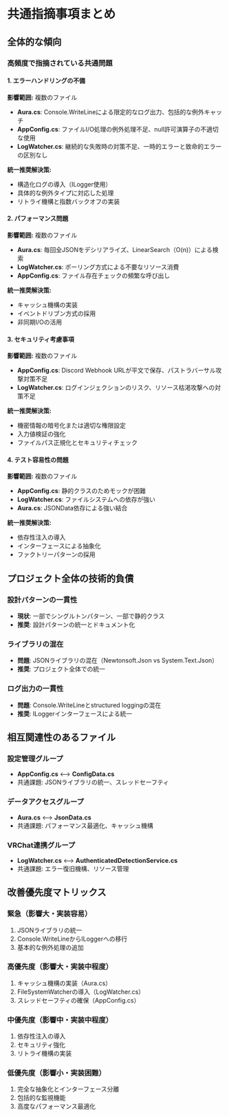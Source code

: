 # 共通指摘事項まとめ

## 全体的な傾向

### 高頻度で指摘されている共通問題

#### 1. エラーハンドリングの不備
**影響範囲:** 複数のファイル
- **Aura.cs**: Console.WriteLineによる限定的なログ出力、包括的な例外キャッチ
- **AppConfig.cs**: ファイルI/O処理の例外処理不足、null許可演算子の不適切な使用
- **LogWatcher.cs**: 継続的な失敗時の対策不足、一時的エラーと致命的エラーの区別なし

**統一推奨解決策:**
- 構造化ログの導入（ILogger使用）
- 具体的な例外タイプに対応した処理
- リトライ機構と指数バックオフの実装

#### 2. パフォーマンス問題
**影響範囲:** 複数のファイル
- **Aura.cs**: 毎回全JSONをデシリアライズ、LinearSearch（O(n)）による検索
- **LogWatcher.cs**: ポーリング方式による不要なリソース消費
- **AppConfig.cs**: ファイル存在チェックの頻繁な呼び出し

**統一推奨解決策:**
- キャッシュ機構の実装
- イベントドリブン方式の採用
- 非同期I/Oの活用

#### 3. セキュリティ考慮事項
**影響範囲:** 複数のファイル
- **AppConfig.cs**: Discord Webhook URLが平文で保存、パストラバーサル攻撃対策不足
- **LogWatcher.cs**: ログインジェクションのリスク、リソース枯渇攻撃への対策不足

**統一推奨解決策:**
- 機密情報の暗号化または適切な権限設定
- 入力値検証の強化
- ファイルパス正規化とセキュリティチェック

#### 4. テスト容易性の問題
**影響範囲:** 複数のファイル
- **AppConfig.cs**: 静的クラスのためモックが困難
- **LogWatcher.cs**: ファイルシステムへの依存が強い
- **Aura.cs**: JSONData依存による強い結合

**統一推奨解決策:**
- 依存性注入の導入
- インターフェースによる抽象化
- ファクトリーパターンの採用

## プロジェクト全体の技術的負債

### 設計パターンの一貫性
- **現状**: 一部でシングルトンパターン、一部で静的クラス
- **推奨**: 設計パターンの統一とドキュメント化

### ライブラリの混在
- **問題**: JSONライブラリの混在（Newtonsoft.Json vs System.Text.Json）
- **推奨**: プロジェクト全体での統一

### ログ出力の一貫性
- **問題**: Console.WriteLineとstructured loggingの混在
- **推奨**: ILoggerインターフェースによる統一

## 相互関連性のあるファイル

### 設定管理グループ
- **AppConfig.cs** ⟷ **ConfigData.cs**
- 共通課題: JSONライブラリの統一、スレッドセーフティ

### データアクセスグループ  
- **Aura.cs** ⟷ **JsonData.cs**
- 共通課題: パフォーマンス最適化、キャッシュ機構

### VRChat連携グループ
- **LogWatcher.cs** ⟷ **AuthenticatedDetectionService.cs**
- 共通課題: エラー復旧機構、リソース管理

## 改善優先度マトリックス

### 緊急（影響大・実装容易）
1. JSONライブラリの統一
2. Console.WriteLineからILoggerへの移行
3. 基本的な例外処理の追加

### 高優先度（影響大・実装中程度）
1. キャッシュ機構の実装（Aura.cs）
2. FileSystemWatcherの導入（LogWatcher.cs）
3. スレッドセーフティの確保（AppConfig.cs）

### 中優先度（影響中・実装中程度）
1. 依存性注入の導入
2. セキュリティ強化
3. リトライ機構の実装

### 低優先度（影響小・実装困難）
1. 完全な抽象化とインターフェース分離
2. 包括的な監視機能
3. 高度なパフォーマンス最適化